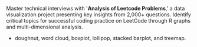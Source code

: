 Master technical interviews with '**Analysis of Leetcode Problems**,' a data visualization project presenting key insights from 2,000+ questions. Identify critical topics for successful coding practice on LeetCode through R graphs and multi-dimensional analysis.

- doughnut, word cloud, boxplot, lollipop, stacked barplot, and treemap.
